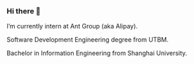 ### Hi there 👋
I’m currently intern at Ant Group (aka Alipay).

Software Development Engineering degree from UTBM.

Bachelor in Information Engineering from Shanghai University.
